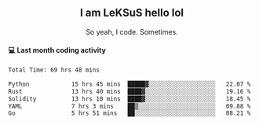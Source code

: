 <h2 align="center">I am LeKSuS hello lol</h2>
<p align="center">So yeah, I code. Sometimes.</p>

#### :computer: Last month coding activity
<!--START_SECTION:waka-->

```txt
Total Time: 69 hrs 48 mins

Python            15 hrs 45 mins  █████▓░░░░░░░░░░░░░░░░░░░   22.07 %
Rust              13 hrs 40 mins  ████▓░░░░░░░░░░░░░░░░░░░░   19.16 %
Solidity          13 hrs 10 mins  ████▓░░░░░░░░░░░░░░░░░░░░   18.45 %
YAML              7 hrs 3 mins    ██▒░░░░░░░░░░░░░░░░░░░░░░   09.88 %
Go                5 hrs 51 mins   ██░░░░░░░░░░░░░░░░░░░░░░░   08.21 %
```

<!--END_SECTION:waka-->
